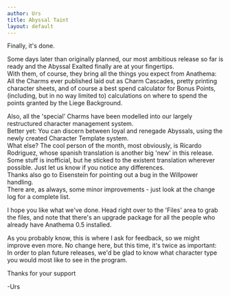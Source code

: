 ```yaml
---
author: Urs
title: Abyssal Taint
layout: default
---
```


Finally, it's done.  

Some days later than originally planned, our most ambitious release so far is ready and the Abyssal Exalted finally are at your fingertips.  
With them, of course, they bring all the things you expect from Anathema:  
All the Charms ever published laid out as Charm Cascades, pretty printing character sheets, and of course a best spend calculator for Bonus Points, (including, but in no way limited to) calculations on where to spend the points granted by the Liege Background.

Also, all the 'special' Charms have been modelled into our largely restructured character management system.  
Better yet: You can discern between loyal and renegade Abyssals, using the newly created Character Template system.  
What else? The cool person of the month, most obviously, is Ricardo Rodriguez, whose spanish translation is another big 'new' in this release. Some stuff is inofficial, but he sticked to the existent translation wherever possible. Just let us know if you notice any differences.  
Thanks also go to Eisenstein for pointing out a bug in the Willpower handling.  
There are, as always, some minor improvements - just look at the change log for a complete list.  

I hope you like what we've done. Head right over to the 'Files' area to grab the files, and note that there's an upgrade package for all the people who already have Anathema 0.5 installed.

As you probably know, this is where I ask for feedback, so we might improve even more. No change here, but this time, it's twice as important:  
In order to plan future releases, we'd be glad to know what character type you would most like to see in the program.

Thanks for your support

-Urs